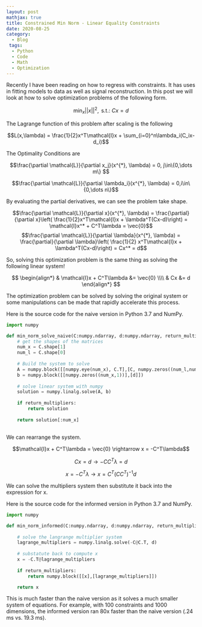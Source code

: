 ```yaml
---
layout: post
mathjax: true
title: Constrained Min Norm - Linear Equality Constraints
date: 2020-08-25
category:
  - Blog
 tags:
  - Python
  - Code
  - Math
  - Optimization
---
```

Recently I have been reading on how to regress with constraints. It has uses in fitting models to data as well as signal reconstruction. In this post we will look at how to solve optimization problems of the following form.

$$\min_{x} ||x||^2, \text{ s.t.: } Cx = d$$

The Lagrange function of this problem after scaling is the following

$$L(x,\lambda) = \frac{1}{2}x^T\mathcal{I}x + \sum_{i=0}^n\lambda_i(C_ix-d_i)$$

The Optimality Conditions are

$$\frac{\partial \mathcal{L}}{\partial x_j}(x^{*}, \lambda) = 0, j\in\{0,\dots m\} $$

$$\frac{\partial \mathcal{L}}{\partial \lambda_i}(x^{*}, \lambda) = 0,i\in\{0,\dots n\}$$

By evaluating the partial derivatives, we can see the problem take shape.

$$\frac{\partial \mathcal{L}}{\partial x}(x^{*}, \lambda) = \frac{\partial}{\partial x}\left( \frac{1}{2}x^T\mathcal{I}x + \lambda^T(Cx-d)\right) = \mathcal{I}x^* + C^T\lambda = \vec{0}$$
$$\frac{\partial \mathcal{L}}{\partial \lambda}(x^{*}, \lambda) = \frac{\partial}{\partial \lambda}\left( \frac{1}{2} x^T\mathcal{I}x + \lambda^T(Cx-d)\right) = Cx^* = d$$

So, solving this optimization problem is the same thing as solving the following linear system!

$$
\begin{align*} 
& \mathcal{I}x + C^T\lambda &=  \vec{0} \\\\ 
& Cx  &=  d
\end{align*}
$$

The optimization problem can be solved by solving the original system or some manipulations can be made that rapidly accelerate this process.

Here is the source code for the naive version in Python 3.7 and NumPy.

```python
import numpy

def min_norm_solve_naive(C:numpy.ndarray, d:numpy.ndarray, return_multipliers:bool = True) -> numpy.ndarray:
    # get the shapes of the matrices
    num_x = C.shape[1]
    num_l = C.shape[0]
    
    # Build the system to solve
    A = numpy.block([[numpy.eye(num_x), C.T],[C, numpy.zeros((num_l,num_l))]])
    b = numpy.block([[numpy.zeros((num_x,1))],[d]])
    
    # solve linear system with numpy
    solution = numpy.linalg.solve(A, b)
      
    if return_multipliers:
        return solution
    
    return solution[:num_x]
  
```

We can rearrange the system.

$$\mathcal{I}x + C^T\lambda =  \vec{0} \rightarrow x = -C^T\lambda$$

$$Cx = d \rightarrow -CC^T \lambda = d$$

$$x = -C^T\lambda \rightarrow x= C^T(CC^T)^{-1}d$$

We can solve the multipliers system then substitute it back into the expression for x.

Here is the source code for the informed version in Python 3.7 and NumPy.

```python
import numpy

def min_norm_informed(C:numpy.ndarray, d:numpy.ndarray, return_multipliers:bool = True) -> numpy.ndarray:
    
    # solve the langrange multiplier system
    lagrange_multipliers = numpy.linalg.solve(-C@C.T, d)
    
    # substatute back to compute x
    x = -C.T@lagrange_multipliers
    
    if return_multipliers:
        return numpy.block([[x],[lagrange_multipliers]])

    return x

```

This is much faster than the naive version as it solves a much smaller system of equations. For example, with 100 constraints and 1000 dimensions, the informed version ran 80x faster than the naive version (.24 ms vs. 19.3 ms).

